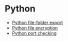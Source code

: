 # Python
- [Python file-folder export](http://usefulscripting.network/python/export-images-folder-to-html-page/)
- [Python file encryption](http://usefulscripting.network/python/encrypting-files/)
- [Python port checking](http://usefulscripting.network/python/port-checking-in-python/)
